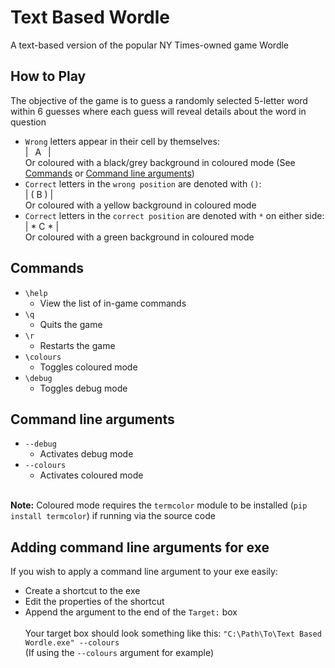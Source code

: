 # Text Based Wordle
A text-based version of the popular NY Times-owned game Wordle

## How to Play
The objective of the game is to guess a randomly selected 5-letter word within 6 guesses where each guess will reveal details about the word in question
- `Wrong` letters appear in their cell by themselves:
\
|&ensp; A &ensp;|
\
Or coloured with a black/grey background in coloured mode (See [Commands](#commands) or [Command line arguments](#command-line-arguments))
- `Correct` letters in the `wrong position` are denoted with `()`:
\
| ( B ) |
\
Or coloured with a yellow background in coloured mode
- `Correct` letters in the `correct position` are denoted with `*` on either side:
\
| * C * |
\
Or coloured with a green background in coloured mode

## Commands
- `\help`
  - View the list of in-game commands
- `\q`
  - Quits the game
- `\r`
  - Restarts the game
- `\colours`
  - Toggles coloured mode
- `\debug`
  - Toggles debug mode

## Command line arguments
- `--debug`
  - Activates debug mode
- `--colours`
  - Activates coloured mode

\
**Note:** Coloured mode requires the `termcolor` module to be installed (`pip install termcolor`) if running via the source code

## Adding command line arguments for exe
If you wish to apply a command line argument to your exe easily:
- Create a shortcut to the exe
- Edit the properties of the shortcut
- Append the argument to the end of the `Target:` box
\
\
Your target box should look something like this:
`"C:\Path\To\Text Based Wordle.exe" --colours`
\
(If using the `--colours` argument for example)